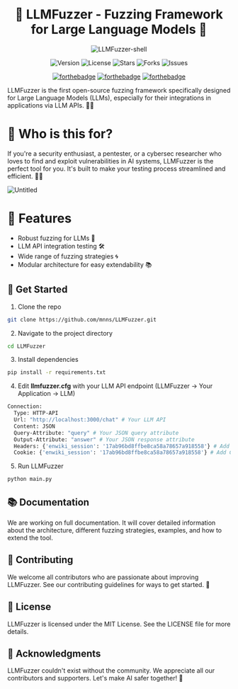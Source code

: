 <div align="center">

# 🧠 LLMFuzzer - Fuzzing Framework for Large Language Models 🧠

![LLMFuzzer-shell](https://github.com/mnns/LLMFuzzer/assets/1796080/71b006df-706c-43f6-acd1-49646dbcb0e5)

![Version](https://img.shields.io/badge/version-1.0.0-blue)
![License](https://img.shields.io/badge/license-MIT-green)
![Stars](https://img.shields.io/github/stars/mnns/LLMFuzzer)
![Forks](https://img.shields.io/github/forks/mnns/LLMFuzzer)
![Issues](https://img.shields.io/github/issues/mnns/LLMFuzzer)


[![forthebadge](https://forthebadge.com/images/badges/built-with-love.svg)](https://forthebadge.com)
[![forthebadge](https://forthebadge.com/images/badges/contains-cat-gifs.svg)](https://forthebadge.com)
[![forthebadge](https://forthebadge.com/images/badges/not-a-bug-a-feature.svg)](https://forthebadge.com)
</div>

LLMFuzzer is the first open-source fuzzing framework specifically designed for Large Language Models (LLMs), especially for their integrations in applications via LLM APIs. 🚀💥

# 🎯 Who is this for?

If you're a security enthusiast, a pentester, or a cybersec researcher who loves to find and exploit vulnerabilities in AI systems, LLMFuzzer is the perfect tool for you. It's built to make your testing process streamlined and efficient. 🕵️‍♀️

![Untitled](https://github.com/mnns/LLMFuzzer/assets/1796080/a143897d-383c-4ed9-8b2f-65f4cdc5aa63)

# 🌟 Features

- Robust fuzzing for LLMs 🧪
- LLM API integration testing 🛠️
- Wide range of fuzzing strategies 🌀
- Modular architecture for easy extendability 📚

## 🚀 Get Started

1. Clone the repo
```bash
git clone https://github.com/mnns/LLMFuzzer.git
```

2. Navigate to the project directory
```bash
cd LLMFuzzer
```

3. Install dependencies
```bash
pip install -r requirements.txt
```

4. Edit **llmfuzzer.cfg** with your LLM API endpoint (LLMFuzzer -> Your Application -> LLM)
```bash
Connection: 
  Type: HTTP-API
  Url: "http://localhost:3000/chat" # Your LLM API
  Content: JSON
  Query-Attribute: "query" # Your JSON query attribute
  Output-Attribute: "answer" # Your JSON response attribute
  Headers: {'enwiki_session': '17ab96bd8ffbe8ca58a78657a918558'} # Add HTTP Headers if needed 
  Cookie: {'enwiki_session': '17ab96bd8ffbe8ca58a78657a918558'} # Add Cookies if needed
```

5. Run LLMFuzzer
```bash
python main.py
```

## 📚 Documentation
We are working on full documentation. It will cover detailed information about the architecture, different fuzzing strategies, examples, and how to extend the tool.

## 🤝 Contributing
We welcome all contributors who are passionate about improving LLMFuzzer. See our contributing guidelines for ways to get started. 🤗

## 💼 License
LLMFuzzer is licensed under the MIT License. See the LICENSE file for more details.

## 🎩 Acknowledgments
LLMFuzzer couldn't exist without the community. We appreciate all our contributors and supporters. Let's make AI safer together! 💖

